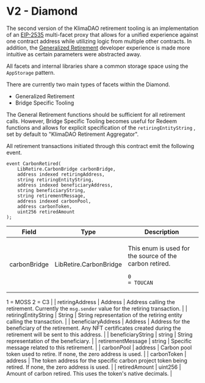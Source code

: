 # V2 - Diamond

The second version of the KlimaDAO retirement tooling is an implementation of an [EIP-2535](https://eips.ethereum.org/EIPS/eip-2535) multi-facet proxy that allows for a unified experience against one contract address while utilizing logic from multiple other contracts. In addition, the [Generalized Retirement](generalized-retirement.md) developer experience is made more intuitive as certain parameters were abstracted away.

All facets and internal libraries share a common storage space using the `AppStorage` pattern.

There are currently two main types of facets within the Diamond.

* Generalized Retirement
* Bridge Specific Tooling

The General Retirement functions should be sufficient for all retirement calls. However, Bridge Specific Tooling becomes useful for Redeem functions and allows for explicit specification of the `retiringEntityString` , set by default to "KlimaDAO Retirement Aggregator".

All retirement transactions initiated through this contract emit the following event.&#x20;



```solidity
event CarbonRetired(
    LibRetire.CarbonBridge carbonBridge,
    address indexed retiringAddress,
    string retiringEntityString,
    address indexed beneficiaryAddress,
    string beneficiaryString,
    string retirementMessage,
    address indexed carbonPool,
    address carbonToken,
    uint256 retiredAmount
);
```

| Field                | Type                   | Description                                                                                                                                                       |
| -------------------- | ---------------------- | ----------------------------------------------------------------------------------------------------------------------------------------------------------------- |
| carbonBridge         | LibRetire.CarbonBridge | <p>This enum is used for the source of the carbon retired.</p><pre class="language-solidity"><code class="lang-solidity">0 = TOUCAN
1 = MOSS
2 = C3
</code></pre> |
| retiringAddress      | Address                | Address calling the retirement. Currently the `msg.sender` value for the retiring transaction.                                                                    |
| retiringEntityString | String                 | String representation of the retiring entity calling the transaction.                                                                                             |
| beneficiaryAddress   | Address                | Address for the beneficiary of the retirement. Any NFT certificates created during the retirement will be sent to this address.                                   |
| beneficiaryString    | string                 | String representation of the beneficiary.                                                                                                                         |
| retirementMessage    | string                 | Specific message related to this retirement.                                                                                                                      |
| carbonPool           | address                | Carbon pool token used to retire. If none, the zero address is used.                                                                                              |
| carbonToken          | address                | The token address for the specific carbon project token being retired. If none, the zero address is used.                                                         |
| retiredAmount        | uint256                | Amount of carbon retired. This uses the token's native decimals.                                                                                                  |

